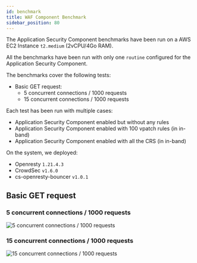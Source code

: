 ```yaml
---
id: benchmark
title: WAF Component Benchmark
sidebar_position: 80
---
```


<!--

 - benchmark as previously done by KKA

 - naked
 - with a few vpatch rules
 - with full CRS
 - ?!

-->

The Application Security Component benchmarks have been run on a AWS EC2 Instance `t2.medium` (2vCPU/4Go RAM).

All the benchmarks have been run with only one `routine` configured for the Application Security Component.

The benchmarks cover the following tests:

- Basic GET request:
  - 5 concurrent connections / 1000 requests
  - 15 concurrent connections / 1000 requests

<!--- POST request (50Ko body):
  - 5 concurrent connections / 1000 requests
  - 15 concurrent connections / 1000 requests
-->

Each test has been run with multiple cases:

- Application Security Component enabled but without any rules
- Application Security Component enabled with 100 vpatch rules (in in-band)
- Application Security Component enabled with all the CRS (in in-band)

On the system, we deployed:

- Openresty `1.21.4.3`
- CrowdSec `v1.6.0`
- cs-openresty-bouncer `v1.0.1`

## Basic GET request

### 5 concurrent connections / 1000 requests

![5 concurrent connections / 1000 requests](/img/appsec/bench/basic_get_appsec_one_routine_5_1000.png)

### 15 concurrent connections / 1000 requests

![15 concurrent connections / 1000 requests](/img/appsec/bench/basic_get_appsec_one_routine_15_1000.png)

<!--
## POST request (50Ko body)

### 5 concurrent connections / 1000 requests

![5 concurrent connections / 1000 requests](/img/appsec/bench/big_post_appsec_one_routine_5_1000.png)

### 15 concurrent connections / 1000 requests

![15 concurrent connections / 1000 requests](/img/appsec/bench/big_post_appsec_one_routine_15_1000.png)
-->
